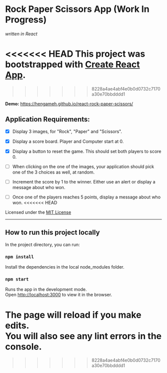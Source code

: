 # Rock Paper Scissors App (Work In Progress)
###### written in React

<<<<<<< HEAD
This project was bootstrapped with [Create React App](https://github.com/facebook/create-react-app).
=======

>>>>>>> 8228a4ae4abf4e0b0d0732c7170a30e70bbdddd1

**Demo:** https://hengameh.github.io/react-rock-paper-scissors/

## Application Requirements:

- [x] Display 3 images, for "Rock", "Paper" and "Scissors".

- [x] Display a score board. Player and Computer start at 0.

- [x] Display a button to reset the game. This should set both players to score 0.

- [ ] When clicking on the one of the images, your application should pick one of the 3 choices as well, at random.

- [ ] Increment the score by 1 to the winner. Either use an alert or display a message about who won.

- [ ] Once one of the players reaches 5 points, display a message about who won.
<<<<<<< HEAD


Licensed under the [MIT License](LICENSE)
____________________________________________________________________________

## How to run this project locally

In the project directory, you can run:

### `npm install`
Install the dependencies in the local node_modules folder.

### `npm start`

Runs the app in the development mode.<br />
Open [http://localhost:3000](http://localhost:3000) to view it in the browser.

The page will reload if you make edits.<br />
You will also see any lint errors in the console.
=======
>>>>>>> 8228a4ae4abf4e0b0d0732c7170a30e70bbdddd1
